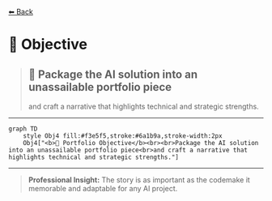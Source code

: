 [⬅ Back](../index.md)

# 🎯 Objective

> ## 🌟 Package the AI solution into an unassailable portfolio piece
>
> and craft a narrative that highlights technical and strategic strengths.

---

```mermaid
graph TD
    style Obj4 fill:#f3e5f5,stroke:#6a1b9a,stroke-width:2px
    Obj4["<b>🌟 Portfolio Objective</b><br><br>Package the AI solution into an unassailable portfolio piece<br>and craft a narrative that highlights technical and strategic strengths."]
```

---

> **Professional Insight:**
> The story is as important as the codemake it memorable and adaptable for any AI project.
